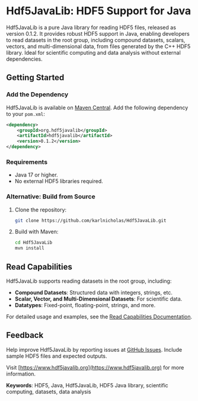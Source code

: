 # Hdf5JavaLib: HDF5 Support for Java

Hdf5JavaLib is a pure Java library for reading HDF5 files, released as version 0.1.2. It provides robust HDF5 support in Java, enabling developers to read datasets in the root group, including compound datasets, scalars, vectors, and multi-dimensional data, from files generated by the C++ HDF5 library. Ideal for scientific computing and data analysis without external dependencies.

## Getting Started

### Add the Dependency

Hdf5JavaLib is available on [Maven Central](https://search.maven.org/artifact/org.hdf5javalib/hdf5javalib/0.1.1/jar). Add the following dependency to your `pom.xml`:

```xml
<dependency>
    <groupId>org.hdf5javalib</groupId>
    <artifactId>hdf5javalib</artifactId>
    <version>0.1.2</version>
</dependency>
```

### Requirements
- Java 17 or higher.
- No external HDF5 libraries required.

### Alternative: Build from Source
1. Clone the repository:
   ```bash
   git clone https://github.com/karlnicholas/Hdf5JavaLib.git
   ```
2. Build with Maven:
   ```bash
   cd Hdf5JavaLib
   mvn install
   ```

## Read Capabilities

Hdf5JavaLib supports reading datasets in the root group, including:
- **Compound Datasets**: Structured data with integers, strings, etc.
- **Scalar, Vector, and Multi-Dimensional Datasets**: For scientific data.
- **Datatypes**: Fixed-point, floating-point, strings, and more.

For detailed usage and examples, see the [Read Capabilities Documentation](docs/read.md).

## Feedback

Help improve Hdf5JavaLib by reporting issues at [GitHub Issues](https://github.com/karlnicholas/Hdf5JavaLib/issues). Include sample HDF5 files and expected outputs.

Visit [https://www.hdf5javalib.org](https://www.hdf5javalib.org) for more information.

**Keywords**: HDF5, Java, Hdf5JavaLib, HDF5 Java library, scientific computing, datasets, data analysis